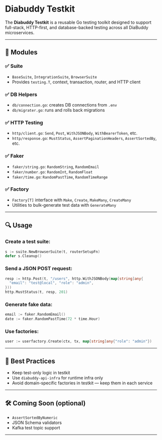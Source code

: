 # Diabuddy Testkit

The **Diabuddy Testkit** is a reusable Go testing toolkit designed to support full-stack, HTTP-first, and database-backed testing across all DiaBuddy microservices.

---

## 🧩 Modules

### ✅ Suite
- `BaseSuite`, `IntegrationSuite`, `BrowserSuite`
- Provides `testing.T`, context, transaction, router, and HTTP client

### ✅ DB Helpers
- `db/connection.go`: creates DB connections from `.env`
- `db/migrater.go`: runs and rolls back migrations

### ✅ HTTP Testing
- `http/client.go`: `Send`, `Post`, `WithJSONBody`, `WithBearerToken`, etc.
- `http/response.go`: `MustStatus`, `AssertPaginationHeaders`, `AssertSortedBy`, etc.

### ✅ Faker
- `faker/string.go`: `RandomString`, `RandomEmail`
- `faker/number.go`: `RandomInt`, `RandomFloat`
- `faker/time.go`: `RandomPastTime`, `RandomTimeRange`

### ✅ Factory
- `Factory[T]` interface with `Make`, `Create`, `MakeMany`, `CreateMany`
- Utilities to bulk-generate test data with `GenerateMany`

---

## 🔍 Usage

### Create a test suite:
```go
s := suite.NewBrowserSuite(t, routerSetupFn)
defer s.Cleanup()
```

### Send a JSON POST request:
```go
resp := http.Post(t, "/users", http.WithJSONBody(map[string]any{
  "email": "test@local", "role": "admin",
}))
http.MustStatus(t, resp, 201)
```

### Generate fake data:
```go
email := faker.RandomEmail()
date := faker.RandomPastTime(72 * time.Hour)
```

### Use factories:
```go
user := userfactory.Create(ctx, tx, map[string]any{"role": "admin"})
```

---

## 📌 Best Practices
- Keep test-only logic in testkit
- Use `diabuddy-api-infra` for runtime infra only
- Avoid domain-specific factories in testkit — keep them in each service

---

## 🛠️ Coming Soon (optional)
- `AssertSortedByNumeric`
- JSON Schema validators
- Kafka test topic support

---
